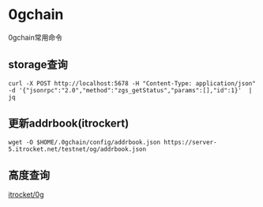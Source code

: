 # 0gchain
0gchain常用命令
## storage查询
```curl -X POST http://localhost:5678 -H "Content-Type: application/json" -d '{"jsonrpc":"2.0","method":"zgs_getStatus","params":[],"id":1}'  | jq```
## 更新addrbook(itrockert)
```wget -O $HOME/.0gchain/config/addrbook.json https://server-5.itrocket.net/testnet/og/addrbook.json```
## 高度查询
[itrocket/0g](https://testnet.itrocket.net/og)
